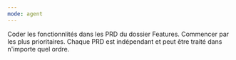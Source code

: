 ```yaml
---
mode: agent
---
```

Coder les fonctionnlités dans les PRD du dossier Features. Commencer par les plus prioritaires. Chaque PRD est indépendant et peut être traité dans n'importe quel ordre.
